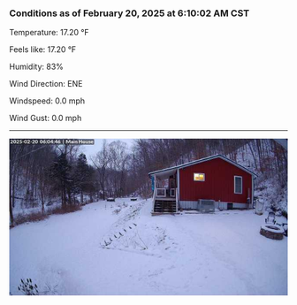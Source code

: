 ### Conditions as of February 20, 2025 at 6:10:02 AM CST 

Temperature: 17.20 &deg;F

Feels like: 17.20 &deg;F

Humidity: 83%

Wind Direction: ENE

Windspeed: 0.0 mph

Wind Gust: 0.0 mph

---

<img src="./images/latest.jpeg"/>

